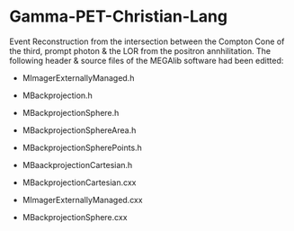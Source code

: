# Gamma-PET-Christian-Lang
Event Reconstruction from the intersection between the Compton Cone of the third, prompt photon &amp; the LOR from the positron annhilitation.
The following header & source files of the MEGAlib software had been editted:
- MImagerExternallyManaged.h
- MBackprojection.h
- MBackprojectionSphere.h
- MBackprojectionSphereArea.h
- MBackprojectionSpherePoints.h
- MBaackprojectionCartesian.h

- MBackprojectionCartesian.cxx
- MImagerExternallyManaged.cxx
- MBackprojectionSphere.cxx
